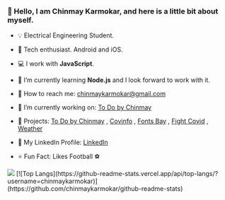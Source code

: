 ### :man: Hello, I am Chinmay Karmokar, and here is a little bit about myself.

- :bulb: Electrical Engineering Student.

- :iphone: Tech enthusiast. Android and iOS.

- :computer: I work with <b>JavaScript</b>.

- 🌱 I’m currently learning <b>Node.js</b> and I look forward to work with it.

- :email: How to reach me: chinmaykarmokar@gmail.com

- 🔭 I’m currently working on: <a href="https://todobychinmay.herokuapp.com/">To Do by Chinmay</a>

- :pencil: Projects: <a href="https://todobychinmay.herokuapp.com/">To Do by Chinmay</a> , <a href="https://covinfoin.herokuapp.com/">Covinfo</a> , <a href="https://chinmaykarmokar.github.io/fonts">Fonts Bay</a> , <a href="https://fightwithcovid.github.io/">Fight Covid</a> , <a href="https://chinmaykarmokar.github.io/weatherapp/">Weather</a>

- :file_folder: My LinkedIn Profile: <a href="https://www.linkedin.com/in/chinmay-karmokar-b0042b174">LinkedIn</a>

- :star: Fun Fact: Likes Football :soccer:

<img class="stats" src="https://github-readme-stats.vercel.app/api?username=chinmaykarmokar&show_icons=truecount_private=true&include_all_commits=true">
[![Top Langs](https://github-readme-stats.vercel.app/api/top-langs/?username=chinmaykarmokar)](https://github.com/chinmaykarmokar/github-readme-stats)

